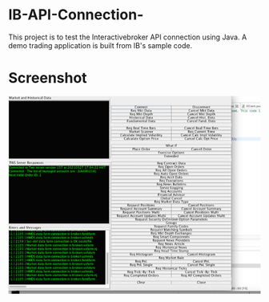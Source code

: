# IB-API-Connection-
This project is to test the Interactivebroker API connection using Java. A demo trading application is built from IB's sample code.


# Screenshot

![alt text](https://github.com/kelvonlys/IB-API-Connection-/blob/main/IB_Connection_Java.png)
